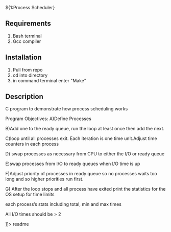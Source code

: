 <snippet>
  <content><![CDATA[

# ${1:Process Scheduler}

## Requirements
1. Bash terminal
2. Gcc compiler

## Installation
1. Pull from repo
2. cd into directory
3. in command terminal enter "Make"
## Description
C program to demonstrate how process scheduling works

Program Objectives:
A)Define Processes

B)Add one to the ready queue, run the loop at least once then add the next.

C)loop until all processes exit. Each iteration is one time unit.Adjust time counters in each process

D) swap processes as necessary from CPU to either the I/O or ready queue

E)swap processes from I/O to ready queues when I/O time is up

F)Adjust priority of processes in ready queue so no processes waits too long and so higher priorities run first.

G) After the loop stops and all process have exited print the statistics for the OS setup for time limits

each process’s stats including total, min and max times

All I/O times should be > 2

]]></content>
  <tabTrigger>readme</tabTrigger>
</snippet>

